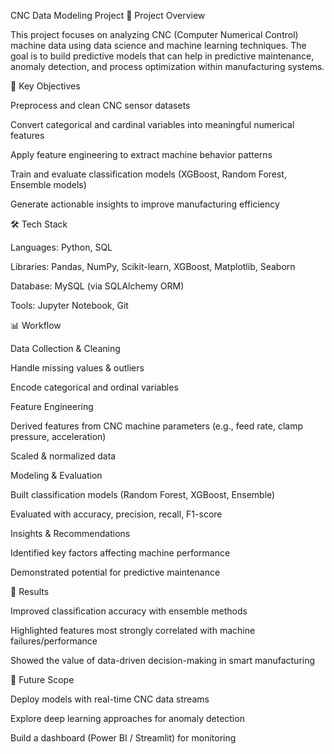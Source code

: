 CNC Data Modeling Project
📌 Project Overview

This project focuses on analyzing CNC (Computer Numerical Control) machine data using data science and machine learning techniques. The goal is to build predictive models that can help in predictive maintenance, anomaly detection, and process optimization within manufacturing systems.

🔑 Key Objectives

Preprocess and clean CNC sensor datasets

Convert categorical and cardinal variables into meaningful numerical features

Apply feature engineering to extract machine behavior patterns

Train and evaluate classification models (XGBoost, Random Forest, Ensemble models)

Generate actionable insights to improve manufacturing efficiency

🛠️ Tech Stack

Languages: Python, SQL

Libraries: Pandas, NumPy, Scikit-learn, XGBoost, Matplotlib, Seaborn

Database: MySQL (via SQLAlchemy ORM)

Tools: Jupyter Notebook, Git

📊 Workflow

Data Collection & Cleaning

Handle missing values & outliers

Encode categorical and ordinal variables

Feature Engineering

Derived features from CNC machine parameters (e.g., feed rate, clamp pressure, acceleration)

Scaled & normalized data

Modeling & Evaluation

Built classification models (Random Forest, XGBoost, Ensemble)

Evaluated with accuracy, precision, recall, F1-score

Insights & Recommendations

Identified key factors affecting machine performance

Demonstrated potential for predictive maintenance

📌 Results

Improved classification accuracy with ensemble methods

Highlighted features most strongly correlated with machine failures/performance

Showed the value of data-driven decision-making in smart manufacturing

🚀 Future Scope

Deploy models with real-time CNC data streams

Explore deep learning approaches for anomaly detection

Build a dashboard (Power BI / Streamlit) for monitoring
